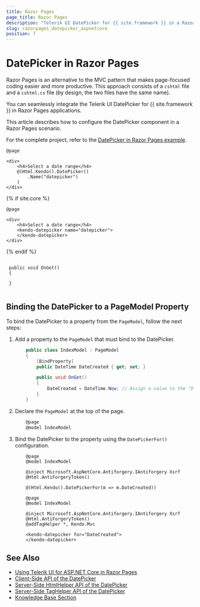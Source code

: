 ```yaml
---
title: Razor Pages
page_title: Razor Pages
description: "Telerik UI DatePicker for {{ site.framework }} in a RazorPages application."
slug: razorpages_datepicker_aspnetcore
position: 7
---
```


# DatePicker in Razor Pages

Razor Pages is an alternative to the MVC pattern that makes page-focused coding easier and more productive. This approach consists of a `cshtml` file and a `cshtml.cs` file (by design, the two files have the same name). 

You can seamlessly integrate the Telerik UI DatePicker for {{ site.framework }} in Razor Pages applications.

This article describes how to configure the DatePicker component in a Razor Pages scenario.

For the complete project, refer to the [DatePicker in Razor Pages example](https://github.com/telerik/ui-for-aspnet-core-examples/blob/master/Telerik.Examples.RazorPages/Telerik.Examples.RazorPages/Pages/DateTimePicker/DateTimePickerIndex.cshtml).

```tab-HtmlHelper(cshtml)
@page

<div>
    <h4>Select a date range</h4>
    @(Html.Kendo().DatePicker()
        .Name("datepicker")
    )
</div>

```
{% if site.core %}
```tab-TagHelper(cshtml)
@page

<div>
    <h4>Select a date range</h4>
    <kendo-datepicker name="datepicker">
    </kendo-datepicker>
</div>

```
{% endif %}

```tab-PageModel(cshtml.cs)

 public void OnGet()
 {

 }
  
```

## Binding the DatePicker to a PageModel Property

To bind the DatePicker to a property from the `PageModel`, follow the next steps:

1. Add a property to the `PageModel` that must bind to the DatePicker.

    ```Index.cshtml.cs
        public class IndexModel : PageModel
        {
            [BindProperty]
            public DateTime DateCreated { get; set; }

            public void OnGet()
            {
                DateCreated = DateTime.Now; // Assign a value to the "DateCreated" property, if needed.
            }
        }
    ```
1. Declare the `PageModel` at the top of the page.

    ```C#
        @page
        @model IndexModel
    ```

1. Bind the DatePicker to the property using the `DatePickerFor()` configuration.

    ```HtmlHelper_Index.cshtml
        @page
        @model IndexModel

        @inject Microsoft.AspNetCore.Antiforgery.IAntiforgery Xsrf
        @Html.AntiForgeryToken()
        
        @(Html.Kendo().DatePickerFor(m => m.DateCreated))
    ```
    ```TagHelper_Index.cshtml
        @page
        @model IndexModel

        @inject Microsoft.AspNetCore.Antiforgery.IAntiforgery Xsrf
        @Html.AntiForgeryToken()
        @addTagHelper *, Kendo.Mvc

        <kendo-datepicker for="DateCreated">
        </kendo-datepicker>
    ```

## See Also

* [Using Telerik UI for ASP.NET Core in Razor Pages](https://docs.telerik.com/aspnet-core/getting-started/razor-pages#using-telerik-ui-for-aspnet-core-in-razor-pages)
* [Client-Side API of the DatePicker](https://docs.telerik.com/kendo-ui/api/javascript/ui/datepicker)
* [Server-Side HtmlHelper API of the DatePicker](/api/datepicker)
* [Server-Side TagHelper API of the DatePicker](/api/taghelpers/datepicker)
* [Knowledge Base Section](/knowledge-base)
